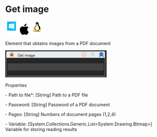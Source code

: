 # Get image

![](<../../../.gitbook/assets/image (79).png>)

Element that obtains images from a PDF document

![](<../../../.gitbook/assets/1 (44).png>)

Properties

&#x20;\- Path to file\*: \[String] Path to a PDF file

&#x20;\- Password: \[String] Password of a PDF document

&#x20;\- Pages: \[String] Numbers of document pages (1,2,4)

&#x20;\- Variable: \[System.Collections.Generic.List\<System.Drawing.Bitmap>] Variable for storing reading results
